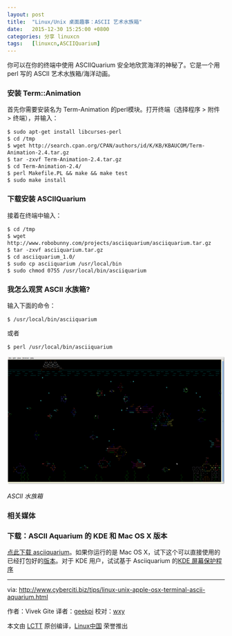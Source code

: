 ```yaml
---
layout: post
title:	"Linux/Unix 桌面趣事：ASCII 艺术水族箱"
date:	2015-12-30 15:25:00 +0800 
categories:	分享 linuxcn 
tags:	[linuxcn,ASCIIQuarium]
---
```



你可以在你的终端中使用 ASCIIQuarium 安全地欣赏海洋的神秘了。它是一个用 perl 写的 ASCII 艺术水族箱/海洋动画。


### 安装 Term::Animation


首先你需要安装名为 Term-Animation 的perl模块。打开终端（选择程序 > 附件 > 终端），并输入：



```
$ sudo apt-get install libcurses-perl
$ cd /tmp
$ wget http://search.cpan.org/CPAN/authors/id/K/KB/KBAUCOM/Term-Animation-2.4.tar.gz
$ tar -zxvf Term-Animation-2.4.tar.gz
$ cd Term-Animation-2.4/
$ perl Makefile.PL && make && make test
$ sudo make install

```

### 下载安装 ASCIIQuarium


接着在终端中输入：



```
$ cd /tmp
$ wget http://www.robobunny.com/projects/asciiquarium/asciiquarium.tar.gz
$ tar -zxvf asciiquarium.tar.gz
$ cd asciiquarium_1.0/
$ sudo cp asciiquarium /usr/local/bin
$ sudo chmod 0755 /usr/local/bin/asciiquarium

```

### 我怎么观赏 ASCII 水族箱?


输入下面的命令：



```
$ /usr/local/bin/asciiquarium

```

或者



```
$ perl /usr/local/bin/asciiquarium

```

![Fig.01: ASCII Aquarium](/Asserts/Images/album/201512/25/152912u4yng3yg4ggr3z3e.png)


*ASCII 水族箱*


### 相关媒体







### 下载：ASCII Aquarium 的 KDE 和 Mac OS X 版本


[点此下载 asciiquarium](http://www.robobunny.com/projects/asciiquarium/html/)。如果你运行的是 Mac OS X，试下这个可以直接使用的已经打包好的[版本](http://habilis.net/macasciiquarium/)。对于 KDE 用户，试试基于 Asciiquarium 的[KDE 屏幕保护程序](http://kde-look.org/content/show.php?content=29207)




---


via: <http://www.cyberciti.biz/tips/linux-unix-apple-osx-terminal-ascii-aquarium.html>


作者：Vivek Gite 译者：[geekpi](https://github.com/geekpi) 校对：[wxy](https://github.com/wxy)


本文由 [LCTT](https://github.com/LCTT/TranslateProject) 原创编译，[Linux中国](https://linux.cn/) 荣誉推出
